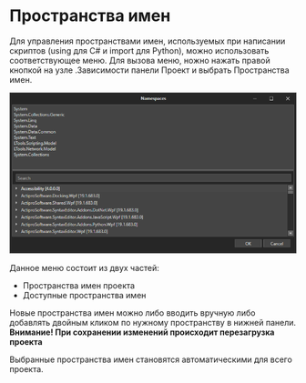 # Пространства имен

Для управления пространствами имен, используемых при написании скриптов (using для C# и import для Python), можно использовать соответствующее меню. Для вызова меню, ножно нажать правой кнопкой на узле .Зависимости панели Проект и выбрать Пространства имен.

![](<../../.gitbook/assets/image (788).png>)

Данное меню состоит из двух частей:

* Пространства имен проекта
* Доступные пространства имен

Новые пространства имен можно либо вводить вручную либо добавлять двойным кликом по нужному пространству в нижней панели. **Внимание! При сохранении изменений происходит перезагрузка проекта**

Выбранные пространства имен становятся автоматическими для всего проекта.
